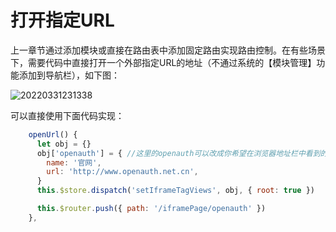 # 打开指定URL

上一章节通过添加模块或直接在路由表中添加固定路由实现路由控制。在有些场景下，需要代码中直接打开一个外部指定URL的地址（不通过系统的【模块管理】功能添加到导航栏），如下图：

![20220331231338](http://img.openauth.net.cn/20220331231338.png)

可以直接使用下面代码实现：

```javascript
    openUrl() {
      let obj = {}
      obj['openauth'] = { //这里的openauth可以改成你希望在浏览器地址栏中看到的url
        name: '官网',
        url: 'http://www.openauth.net.cn',
      }
      this.$store.dispatch('setIframeTagViews', obj, { root: true })

      this.$router.push({ path: '/iframePage/openauth' })
    },
```





